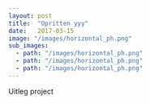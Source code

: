 ```yaml
---
layout: post
title:  "Opritten yyy"
date:   2017-03-15
image: "/images/horizontal_ph.png"
sub_images:
  - path: "/images/horizontal_ph.png"
  - path: "/images/horizontal_ph.png"
  - path: "/images/horizontal_ph.png"
---
```


Uitleg project
